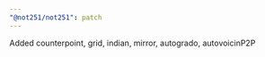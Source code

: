 ```yaml
---
"@not251/not251": patch
---
```


Added counterpoint, grid, indian, mirror, autogrado, autovoicinP2P
